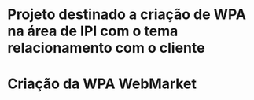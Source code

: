 # Projeto destinado a criação de WPA na área de IPI com o tema relacionamento com o cliente
# Criação da WPA WebMarket
